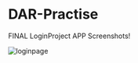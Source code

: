 # DAR-Practise
FINAL LoginProject APP Screenshots!

![loginpage](https://github.com/Bagdaulet881/DAR-Practise/blob/master/loginpage1.png=250x)
